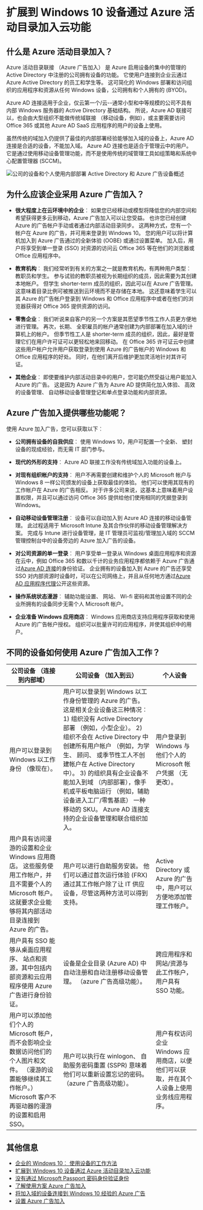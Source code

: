 <properties
    pageTitle="扩展到 Windows 10 设备通过 Azure 活动目录加入云功能 |Microsoft Azure"
    description="提供 Windows 10 设备可以利用 Azure 广告加入来获取在 Azure Active Directory 中注册的详细的概述。"
    services="active-directory"
    documentationCenter=""
    authors="femila"
    manager="swadhwa"
    editor=""
    tags="azure-classic-portal"/>

<tags
    ms.service="active-directory"
    ms.workload="identity"
    ms.tgt_pltfrm="na"
    ms.devlang="na"
    ms.topic="article"
    ms.date="09/27/2016"
    ms.author="femila"/>

# <a name="extending-cloud-capabilities-to-windows-10-devices-through-azure-active-directory-join"></a>扩展到 Windows 10 设备通过 Azure 活动目录加入云功能

## <a name="what-is-azure-active-directory-join"></a>什么是 Azure 活动目录加入？
Azure 活动目录联接 （Azure 广告加入） 是 Azure 启用设备的集中的管理的 Active Directory 中注册的公司拥有设备的功能。 它使用户连接到企业云通过 Azure Active Directory 的员工和学生等。 这可简化的 Windows 部署和访问组织的应用程序和资源从任何 Windows 设备，公司拥有和个人拥有的 (BYOD)。

Azure AD 连接适用于企业，仅云第一个/云--通常小型和中等规模的公司不具有内部 Windows 服务器的 Active Directory 基础结构。 所说，Azure AD 联接可以，也会由大型组织不能做传统域联接 （移动设备，例如），或主要需要访问 Office 365 或其他 Azure AD SaaS 应用程序的用户的设备上使用。

虽然传统的域加入仍提供了最佳的内部部署经验能够加入域的设备上，Azure AD 连接是合适的设备，不能加入域。 Azure AD 连接也是适合于管理云中的用户。 它是通过使用移动设备管理功能，而不是使用传统的域管理工具如组策略和系统中心配置管理器 (SCCM)。

![公司的设备和个人使用内部部署 Active Directory 和 Azure 广告设备概述](./media/active-directory-azureadjoin/active-directory-azureadjoin-overview.png)


## <a name="why-should-enterprises-adopt-azure-ad-join"></a>为什么应该企业采用 Azure 广告加入？

* **很大程度上在云环境中的企业**︰ 如果您已经移动或模型将降低您的内部空间和希望获得更多云到移动，Azure 广告加入可以让您受益。 也许您已经创建 Azure 的广告帐户手动或者通过内部活动目录同步。 这两种方式，您有一个帐户在 Azure 的广告，并可用来登录到 Windows 10。 您的用户可以将计算机加入到 Azure 广告通过的全新体验 (OOBE) 或通过设置菜单。 加入后，用户将享受到单一登录 (SSO) 对资源的访问云 Office 365 等在他们的浏览器或 Office 应用程序中。

* **教育机构**︰ 我们经常听到有关的方案之一就是教育机构，有两种用户类型︰ 教职员和学生。 参与试验的教职员被视为长期组织的成员，因此需要为其创建本地帐户。 但学生 shorter-term 成员的组织，因此可以在 Azure 广告管理。 这意味着目录比例可被推送到云环境而不是存储在本地。 这还意味着学生可以其 Azure 的广告帐户登录到 Windows 和 Office 应用程序中或者在他们的浏览器获得对 Office 365 提供资源的访问。

* **零售企业**︰ 我们听说来自客户的另一个方案是其愿望季节性工作人员更方便地进行管理。  再次，长期、 全职雇员的帐户通常创建为内部部署在加入域的计算机上的帐户。 但季节性工人是 shorter-term 成员的组织，因此，最好是管理它们在用户许可证可以更轻松地来回移动。 在 Office 365 许可证云中创建这些用户帐户允许用户获取登录到使用 Azure 的广告帐户的 Windows 和 Office 应用程序的好处。 同时，在他们离开后维护更加灵活地针对其许可证。
* **其他企业**︰ 即使要维护内部活动目录中的用户，您可能仍然受益让用户能加入 Azure 的广告。 这是因为 Azure 广告为 Azure AD 提供简化加入体验、 高效的设备管理、 自动移动设备管理登记和单点登录功能和内部资源。  

## <a name="what-capabilities-does-azure-ad-join-offer"></a>Azure 广告加入提供哪些功能呢？
使用 Azure 加入广告，您可以获取以下︰

* **公司拥有设备的自我供应**︰ 使用 Windows 10，用户可配置一个全新、 塑封设备的现成经验，而无需 IT 部门参与。


* **现代的外形的支持**︰ Azure AD 联接工作没有传统域加入功能的设备上。  


* **对现有组织帐户的支持**︰ 用户不再需要创建和维护个人的 Microsoft 帐户与 Windows 8 一样公司颁发的设备上获取最佳的体验。 他们可以使用其现有的工作帐户在 Azure 的广告相反。 对于许多公司来说，这基本上意味着用户设置权限，并且可以通过访问 Office 365 提供给他们使用相同的凭据登录到 Windows。


* **自动移动设备管理注册**︰ 设备可以自动加入到 Azure AD 连接的移动设备管理。 此过程适用于 Microsoft Intune 及其合作伙伴的移动设备管理解决方案。 完成与 Intune 进行设备管理，是 IT 管理员可监视/管理加入域的 SCCM 管理控制台中的设备旁边的 Azure 加入广告的设备。


* **对公司资源的单一登录**︰ 用户享受单一登录从 Windows 桌面应用程序和资源在云中，例如 Office 365 和数以千计的业务应用程序都依赖于 Azure 广告通过[Azure AD 连接](active-directory-azureadjoin-deployment-aadjoindirect.md)的身份验证。 企业拥有的设备加入到 Azure 的广告还享受 SSO 对内部资源时设备时，可以在公司网络上，并且从任何地方通过[Azure AD 应用程序代理](https://msdn.microsoft.com/library/azure/Dn768219.aspx)公开这些资源。


* **操作系统状态漫游**︰ 辅助功能设置、 网站、 Wi-fi 密码和其他设置不同的企业所拥有的设备同步无需个人 Microsoft 帐户。


* **企业准备 Windows 应用商店**︰ Windows 应用商店支持应用程序获取和使用 Azure 的广告帐户授权。 组织可以批量许可的应用程序，并使其组织中的用户。

## <a name="how-do-different-devices-work-with-azure-ad-join"></a>不同的设备如何使用 Azure 广告加入工作？

| 公司设备 （连接到内部域）                                                                                                                                                                                         | 公司设备 （加入到云）                                                                                                                                                                                                                                                                                                                                                                                                                                                                                                                     | 个人设备                                                                                                         |
|-----------------------------------------------------------------------------------------------------------------------------------------------------------------------------------------------------------------------------------------|-------------------------------------------------------------------------------------------------------------------------------------------------------------------------------------------------------------------------------------------------------------------------------------------------------------------------------------------------------------------------------------------------------------------------------------------------------------------------------------------------------------------------------------------------------------|------------------------------------------------------------------------------------------------------------------------|
| 用户可以登录到 Windows 以工作身份 （像现在）。                                                                                                                                                                        | 用户可以登录到 Windows 以工作身份管理的 Azure 的广告。 这是相关企业设备这三种情况︰ 1) 组织没有 Active Directory 部署 （例如，小型企业）。 2) 组织不会在 Active Directory 中创建所有用户帐户 （例如，为学生、 顾问、 或季节性工人不创建帐户在 Active Directory 中）。 3) 的组织具有企业设备不能加入到域 （内部部署），像手机或平板电脑运行 （例如，辅助设备进入工厂/零售基底） 一种移动的 SKU。 Azure AD 连接支持的企业设备管理和联合组织加入。 | 用户登录到 Windows 与他们个人的 Microsoft 帐户凭据 （无更改）。                                                |
| 用户具有访问漫游的设置和企业 Windows 应用商店。 这些服务使用工作帐户，并且不需要个人的 Microsoft 帐户。 这就要求企业能够将其内部活动目录连接到 Azure 的广告。                                        | 用户可以进行自助服务安装。 他们可以通过首次运行体验 (FRX) 通过其工作帐户除了让 IT 供应设备，尽管这两种方法可以得到支持。                                                                                                                                                                                                                                                                                                                                                                             | Active Directory 或 Azure 的广告中，用户可以方便地添加管理工作帐户。                                                      |
| 用户具有 SSO 能够从桌面应用程序、 站点和资源，其中包括内部资源和云应用程序使用 Azure 广告进行身份验证。                                                                                                            | 设备是企业目录 (Azure AD) 中自动注册和自动注册移动设备管理。 （azure 广告高级功能）。                                                                                                                                                                                                                                                                                                                                                                                                                                                  | 跨应用程序和网站/资源与此工作帐户，用户具有 SSO 功能。                                              |
| 用户可以添加他们个人的 Microsoft 帐户，而不会影响企业数据访问他们的个人图片和文件。 （漫游的设置能够继续其工作帐户。）Microsoft 客户不再驱动器的漫游的设置和启用 SSO。  | 用户可以执行在 winlogon、 自助服务密码重置 (SSPR) 意味着他们可以重新设置忘记的密码。 （azure 广告高级功能）。                                                                                                                                                                                                                                                                                                                                                                                                                                   | 用户有权访问企业 Windows 应用商店，以便他们可以获取，并在其个人设备上使用业务线应用程序。 |                                                               |


## <a name="additional-information"></a>其他信息
* [企业的 Windows 10︰ 使用设备的工作方法](active-directory-azureadjoin-windows10-devices-overview.md)
* [扩展到 Windows 10 设备通过 Azure 活动目录加入云功能](active-directory-azureadjoin-user-upgrade.md)
* [没有通过 Microsoft Passport 密码身份验证身份](active-directory-azureadjoin-passport.md)
* [了解使用方案 Azure 广告加入](active-directory-azureadjoin-deployment-aadjoindirect.md)
* [将加入域的设备连接到 Windows 10 经验的 Azure 广告](active-directory-azureadjoin-devices-group-policy.md)
* [设置 Azure 广告加入](active-directory-azureadjoin-setup.md)
